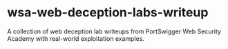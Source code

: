 # wsa-web-deception-labs-writeup
A collection of web deception lab writeups from PortSwigger Web Security Academy with real-world exploitation examples.
